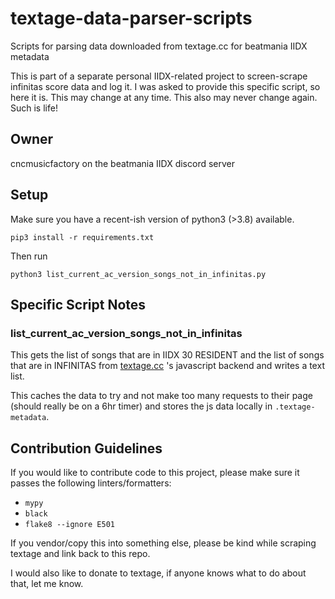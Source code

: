 # textage-data-parser-scripts

Scripts for parsing data downloaded from textage.cc 
for beatmania IIDX metadata

This is part of a separate personal IIDX-related project to
screen-scrape infinitas score data and log it. I was asked to provide
this specific script, so here it is. This may change at any time.
This also may never change again. Such is life!

## Owner

cncmusicfactory on the beatmania IIDX discord server

## Setup

Make sure you have a recent-ish version of python3 (>3.8) available.

```
pip3 install -r requirements.txt
```

Then run

```
python3 list_current_ac_version_songs_not_in_infinitas.py
```

## Specific Script Notes

### list_current_ac_version_songs_not_in_infinitas

This gets the list of songs that are in IIDX 30 RESIDENT and the list
of songs that are in INFINITAS from [textage.cc](https://textage.cc/score/)
's javascript backend and writes a text list.

This caches the data to try and not make too many requests to their
page (should really be on a 6hr timer) and stores the js data locally
in `.textage-metadata`.

## Contribution Guidelines

If you would like to contribute code to this project,
please make sure it passes the following linters/formatters:
- `mypy`
- `black`
- `flake8 --ignore E501`

If you vendor/copy this into something else,
please be kind while scraping textage and link back to
this repo.

I would also like to donate to textage, if anyone knows
what to do about that, let me know.
